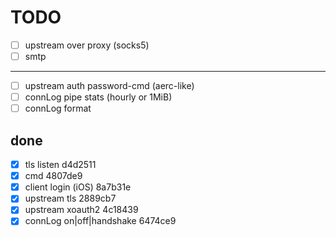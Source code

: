 # TODO

- [ ] upstream over proxy (socks5)
- [ ] smtp

---

- [ ] upstream auth password-cmd (aerc-like)
- [ ] connLog pipe stats (hourly or 1MiB)
- [ ] connLog format

## done

- [x] tls listen  d4d2511
- [x] cmd  4807de9
- [x] client login (iOS)  8a7b31e
- [x] upstream tls  2889cb7
- [x] upstream xoauth2  4c18439
- [x] connLog on|off|handshake  6474ce9
